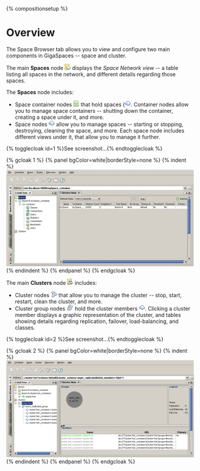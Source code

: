 {% compositionsetup %}

# Overview

The Space Browser tab allows you to view and configure two main components in GigaSpaces -- space and cluster.

The main **Spaces** node ![space_network_view_icon.gif](/attachment_files/space_network_view_icon.gif) displays the _Space Network view_ -- a table listing all spaces in the network, and different details regarding those spaces.

The **Spaces** node includes:

- Space container nodes ![container.gif](/attachment_files/container.gif) that hold spaces (![spaceTreeIcon.gif](/attachment_files/spaceTreeIcon.gif). Container nodes allow you to manage space containers -- shutting down the container, creating a space under it, and more.
- Space nodes ![spaceTreeIcon.gif](/attachment_files/spaceTreeIcon.gif) allow you to manage spaces -- starting or stopping, destroying, cleaning the space, and more. Each space node includes different views under it, that allow you to manage it further.

{% togglecloak id=1 %}See screenshot...{% endtogglecloak %}

{% gcloak 1 %}
{% panel bgColor=white|borderStyle=none %}
{% indent %}![GMC_space_6.0.jpg](/attachment_files/GMC_space_6.0.jpg){% endindent %}
{% endpanel %}
{% endgcloak %}

The main **Clusters** node ![cluster_node.gif](/attachment_files/cluster_node.gif) includes:
- Cluster nodes ![specific_cluster_icon.jpg](/attachment_files/specific_cluster_icon.jpg) that allow you to manage the cluster -- stop, start, restart, clean the cluster, and more.
- Cluster group nodes ![cluster_topology_icon.jpg](/attachment_files/cluster_topology_icon.jpg) hold the cluster members ![spaceTreeIcon.gif](/attachment_files/spaceTreeIcon.gif). Clicking a cluster member displays a graphic representation of the cluster, and tables showing details regarding replication, failover, load-balancing, and classes.

{% togglecloak id=2 %}See screenshot...{% endtogglecloak %}

{% gcloak 2 %}
{% panel bgColor=white|borderStyle=none %}
{% indent %}![GMC_space_clusterNodeSelected_6.0.jpg](/attachment_files/GMC_space_clusterNodeSelected_6.0.jpg){% endindent %}
{% endpanel %}
{% endgcloak %}

